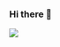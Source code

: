 ### Hi there 👋

![](https://avatars.githubusercontent.com/u/1810206?s=400&u=08ed1e66fb9429f666bd892657f54caa21ee8b78&v=4)


<!--
    This is a comment
    and will not be displayed
    -->
    
<!--
**aniruhil/aniruhil** is a ✨ _special_ ✨ repository because its `README.md` (this file) appears on your GitHub profile.

Here are some ideas to get you started:

- 🔭 I’m currently working on ...
- 🌱 I’m currently learning ...
- 👯 I’m looking to collaborate on ...
- 🤔 I’m looking for help with ...
- 💬 Ask me about ...
- 📫 How to reach me: ...
- 😄 Pronouns: ...
- ⚡ Fun fact: ...
-->
